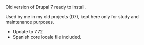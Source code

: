 Old version of Drupal 7 ready to install.

Used by me in my old projects (D7), kept here only for study and maintenance purposes.

- Update to 7.72
- Spanish core locale file included.